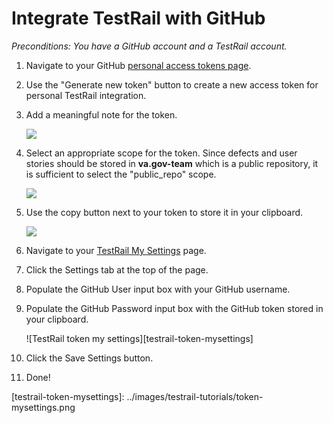 # Integrate TestRail with GitHub

_Preconditions: You have a GitHub account and a TestRail account._

1. Navigate to your GitHub [personal access tokens page](https://github.com/settings/tokens).
2. Use the "Generate new token" button to create a new access token for personal TestRail integration.
3. Add a meaningful note for the token.

   ![](../../.gitbook/assets/token-note.png)

4. Select an appropriate scope for the token.  Since defects and user stories should be stored in **va.gov-team** which is a public repository, it is sufficient to select the "public\_repo" scope.

   ![](../../.gitbook/assets/token-scope.png)

5. Use the copy button next to your token to store it in your clipboard.

   ![](../../.gitbook/assets/token-copy.png)

6. Navigate to your [TestRail My Settings](https://dsvavsp.testrail.io/index.php?/mysettings) page.
7. Click the Settings tab at the top of the page.
8. Populate the GitHub User input box with your GitHub username.
9. Populate the GitHub Password input box with the GitHub token stored in your clipboard. 

   !\[TestRail token my settings\]\[testrail-token-mysettings\]

10. Click the Save Settings button.
11. Done!

\[testrail-token-mysettings\]: ../images/testrail-tutorials/token-mysettings.png

